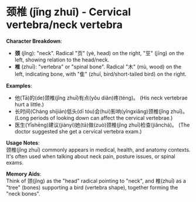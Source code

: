 # **颈椎 (jǐng zhuī) - Cervical vertebra/neck vertebra**

**Character Breakdown**:  
- **颈** (jǐng): "neck". Radical "页" (yè, head) on the right, "巠" (jīng) on the left, showing relation to the head/neck.  
- **椎** (zhuī): "vertebra" or "spinal bone". Radical "木" (mù, wood) on the left, indicating bone, with "隹" (zhuī, bird/short-tailed bird) on the right.

**Examples**:  
- 他(Tā)的(de)颈椎(jǐng zhuī)有点(yǒu diǎn)疼(téng)。 (His neck vertebrae hurt a little.)  
- 长时间(Cháng shíjiān)低头(dī tóu)会(huì)影响(yǐngxiǎng)颈椎(jǐng zhuī)。 (Long periods of looking down can affect the cervical vertebrae.)  
- 医生(Yīshēng)建议(jiànyì)她(tā)做(zuò)颈椎(jǐng zhuī)检查(jiǎnchá)。 (The doctor suggested she get a cervical vertebra exam.)

**Usage Notes**:  
颈椎(jǐng zhuī) commonly appears in medical, health, and anatomy contexts. It's often used when talking about neck pain, posture issues, or spinal exams.

**Memory Aids**:  
Think of 颈(jǐng) as the "head" radical pointing to "neck", and 椎(zhuī) as a "tree" (bones) supporting a bird (vertebra shape), together forming the "neck bones".